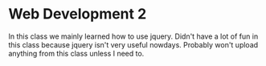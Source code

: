 # Web Development 2

In this class we mainly learned how to use jquery. Didn't have a lot of fun in this class because jquery isn't very useful nowdays. Probably won't upload anything from this class unless I need to.

